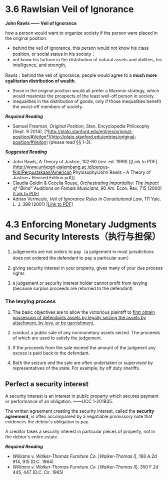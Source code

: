 # 3.6 Rawlsian Veil of Ignorance

**John Rawls —— Veil of Ignorance**

how a person would want to organize society if the person were placed in the original position.

- behind the veil of ignorance, this person would not know his class position, or social status in his society；
- not know his fortune in the distribution of natural assets and abilities, his intelligence, and strength,

Rawls：behind the veil of ignorance, people would agree to a **much more egalitarian distribution of wealth**. 

- those in the original position would all prefer a Maximin strategy, which would maximize the prospects of the least well-off person in society. 
- inequalities in the distribution of goods, only if those inequalities benefit the worst-off members of society.



***Required Reading***

- Samuel Freeman, *Original Position*, Stan. Encyclopedia Philosophy (Sept. 9 2014), [*http://plato.stanford.edu/entries/original-position/#VeiIgn*](http://plato.stanford.edu/entries/original-position/#VeiIgn) (please read §§ 1-3).

***Suggested Reading***

- John Rawls, A Theory of Justice, 102-60 (rev. ed. 1999) [[Link to PDF](http://www.univpgri-palembang.ac.id/perpus-fkip/Perpustakaan/American Phylosophy/John Rawls - A Theory of Justice~ Revised Edition.pdf)]
- Claudia Goldin & Cecelia Rouse, *Orchestrating Impartiality: The Impact of “Blind” Auditions on Female Musicians*, 90 Am. Econ. Rev. 715 (2000) [[Link to PDF](http://pubs.aeaweb.org/doi/pdfplus/10.1257/aer.90.4.715)]
- Adrian Vermeule, *Veil of Ignorance Rules in Constitutional Law*, 111 Yale. L. J. 399 (2001) [[Link to PDF](http://www.yalelawjournal.org/pdf/401_gdga52hy.pdf)]



# 4.3 Enforcing Monetary Judgments and Security Interests（执行与担保）

1. judgements are not orders to pay（a judgement in most jurisdictions does not ordered the defendant to pay a particular sum）

2. giving security interest in your property, gives many of your due process rights

3. a judgement or security interest holder cannot profit from levying (because surplus proceeds are returned to the defendant)

   

### The levying process

1. The basic objectives are to allow the victorious plaintiff to <u>first obtain possession of defendants assets by legally seizing the assets by attachment, by levy, or by garnishment.</u> 

2. conduct a public sale of any nonmonetary assets seized. The proceeds of which are used to satisfy the judgement. 
3. If the proceeds from the sale exceed the amount of the judgment any excess is paid back to the defendant.
4. Both the seizure and the sale are often undertaken or supervised by representatives of the state. For example, by off duty sheriffs.



## Perfect a security interest

A security interest is an interest in public property which secures payment or performance of an obligation.  ——UCC 1-201B35.

The written agreement creating the security interest, called the **security agreement,** is often accompanied by a negotiable promissory note that evidences the debtor's obligation to pay.

A creditor takes a security interest in particular pieces of property, not in the debtor's entire estate.

***Required Reading***

- *Williams v. Walker-Thomas Furniture Co.* [*Walker-Thomas I*], 198 A.2d 914, 915 (D.C. 1964) 
- *Williams v. Walker-Thomas Furniture Co.* [*Walker-Thomas II*], 350 F.2d 445, 447 (D.C. Cir. 1965) 

